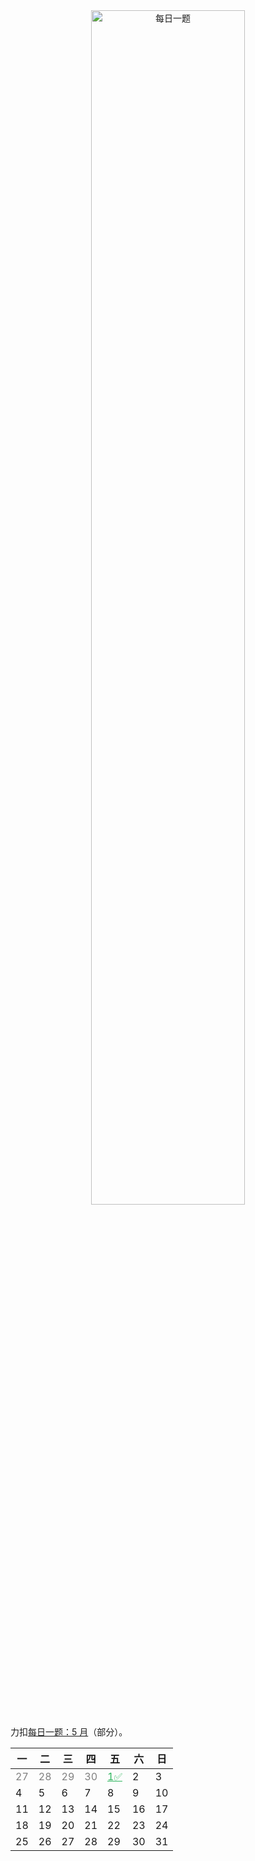 <center><a href="https://leetcode-cn.com/circle/article/9EZfRE/" target="_blank"><img src="https://img2020.cnblogs.com/blog/1917068/202004/1917068-20200412142133904-1149546830.png" alt="每日一题" width="70%"/></a></center>

力扣<a href="https://leetcode-cn.com/problemset/2020-05/" target="_blank">每日一题：5 月</a>（部分）。

| 一                         | 二                         | 三                         | 四                         | 五                                                                                                               | 六  | 日  |
| -------------------------- | -------------------------- | -------------------------- | -------------------------- | ---------------------------------------------------------------------------------------------------------------- | --- | --- |
| <font color=gray>27</font> | <font color=gray>28</font> | <font color=gray>29</font> | <font color=gray>30</font> | <a style="color: #2DB55D;" href="https://leetcode-cn.com/problems/merge-two-sorted-lists" target="_blank">1✅</a> | 2   | 3   |
| 4                          | 5                          | 6                          | 7                          | 8                                                                                                                | 9   | 10  |
| 11                         | 12                         | 13                         | 14                         | 15                                                                                                               | 16  | 17  |
| 18                         | 19                         | 20                         | 21                         | 22                                                                                                               | 23  | 24  |
| 25                         | 26                         | 27                         | 28                         | 29                                                                                                               | 30  | 31  |